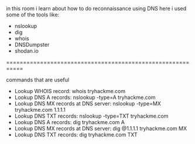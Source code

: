 in this room i learn about how to do reconnaissance using DNS here i used some of the tools like:
- nslookup
- dig
- whois
- DNSDumpster
- shodan.io

===========================================================

  commands that are useful
- Lookup WHOIS record:   whois tryhackme.com
- Lookup DNS A records: 	  nslookup -type=A tryhackme.com
- Lookup DNS MX records at DNS server:   nslookup -type=MX tryhackme.com 1.1.1.1
- Lookup DNS TXT records: 	  nslookup -type=TXT tryhackme.com
- Lookup DNS A records: 	  dig tryhackme.com A
- Lookup DNS MX records at DNS server: 	  dig @1.1.1.1 tryhackme.com MX
- Lookup DNS TXT records:   	dig tryhackme.com TXT
